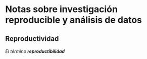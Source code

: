 # Notas sobre investigación reproducible y análisis de datos 
## Reproductividad
######  El término **reproductibilidad**    
